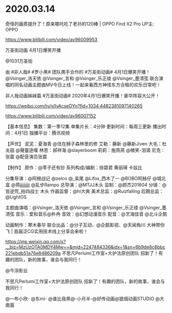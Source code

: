 # 2020.03.14
奇怪的画质提升了！原来哪吒吃了老孙的120棒 | OPPO Find X2 Pro UP主: OPPO

https://www.bilibili.com/video/av96009953

 
万圣街动画  4月1日爆笑开播

@1031万圣街                            

由 #非人哉# #罗小黑# 团队携手合作的 #万圣街动画# 4月1日爆笑开播！@Vsinger_洛天依 @Vsinger_言和 @Vsinger_乐正绫 @Vsinger_墨清弦 联合演唱的同名动画主题曲MV今日上线！一起来看西方神怪东方合租的欢乐日常吧！

非人哉动画姊妹篇 #万圣街动画# 2020年4月1日爆笑开播！豪华阵容大公开！

https://weibo.com/tv/v/IyAcseDYn?fid=1034:4482381097140265

https://www.bilibili.com/video/av96007152



【基本信息】
集数：第一季12集
单集片长：4分钟
更新时间：每周三更新
播出时间：4月1日
独播平台：腾讯视频

【声优】
泥泥：夏海青 @住在狮子森林里的修
艾勒：藤新 @藤新Jiven
大毛：杜炎喆 @聲靈途嘆
林恩：郝祥海  @slayerboom
莉莉：施燕燕  @微笑-泪滴
尼克：张震  @配音演员张震

【制作】
原作：@零子还有钞
系列构成/编剧：徐碧君 黄丽瑛 卡兹比

分集导演：@阿根战记 @zelco @_呆尾 @Lifox_西木了一 @BOBO阿赫仔 @城北盒 @蒋jjjjjjjjj @乱步Rampo
总导演：@MTJJ木头
监制：@顾杰201604
分镜：@皆逆荒_拍四战士 木头
作画监督：@hi大爽
美术总监：@Ruizfalling
后期总监：@LightOS

主题曲演唱：@Vsinger_洛天依 @Vsinger_言和 @Vsinger_乐正绫 @Vsinger_墨清弦
音乐：爱和音乐@朴冉
音效：@幻想动漫音乐
配音：@艺海佳音 @北斗企鹅

动画制作：寒木春华
联合出品：@分子互动、@企鹅影视、@天闻角川
大神带你飞 | 首届泛CG实用技术线上分享会来啦！

https://mp.weixin.qq.com/s?__biz=MzUzOTA0MDY4Mw==&mid=2247484336&idx=1&sn=6b9de8c6bbc221ebdb51a76e8486209a
 不思凡Perlumi工作室+大护法原创团队 招新了！有趣的团队，新的故事，谁会与我同行！

@今涂影业                            

不思凡Perlumi工作室+大护法原创团队 招新了！有趣的团队，新的故事，谁会与我同行！

@一布小欣- @东mi- @谁比我黑@-小月半-@好传动画@狼烟动画STUDIO @大南菌

 